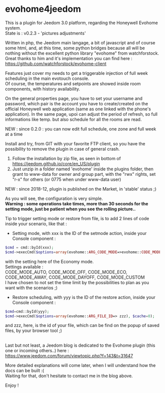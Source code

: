 # evohome4jeedom
This is a plugin for Jeedom 3.0 platform, regarding the Honeywell Evohome system.<br/>
State is : v0.2.3 - 'pictures adjustments'

Written in php, the Jeedom main langage, a bit of javascript and of course some html, and, at this time,  some python bridges because all will be nothing without the excellent python library "evohome" from watchforstock.<br/>
Great thanks to him and it's implementation you can find here : https://github.com/watchforstock/evohome-client

Features just cover my needs to get a triggerable injection of full week scheduling in the main evotouch console.<br/>
Of course, the temperatures and setpoints are showed inside room components, with history availability.<br/>

On the general properties page, you have to set your username and password, which pair is the account you have to create/created on the official Honeywell web application (same as one linked with the phone's application).
In the same page, upoi can adjust the period of refresh, so full informations like temp. but also schedule for all the rooms are read.

NEW : since 0.2.0 : you can now edit full schedule, one zone and full week at a time

Install and try, from GIT with your favorite FTP client, so you have the possibility to remove the plugin in case of general crash.<br/>
1. Follow the installation by zip file, as seen in bottom of https://jeedom.github.io/core/en_US/plugin
2. Just unzip in a folder named 'evohome' inside the plugins folder, then grant to www-data for owner and group part, with the "rwx" rights, set "r-x" for others (or 0775 when under www-data user)<br/>

NEW : since 2018-12, plugin is published on the Market, in 'stable' status ;) 

As you will see, the configuration is very simple.<br/>
**Warning : some operations take times, more than 30 seconds for the setting mode, just be patient when you see the rolling picture..**

Tip to trigger setting mode or restore from file, is to add 2 lines of code inside your scenario, like that :
- Setting mode, with xxx is the ID of the setmode action, inside your Console component :
```php
$cmd = cmd::byId(xxx);
$cmd->execCmd($options=array(evohome::ARG_CODE_MODE=>evohome::CODE_MODE_ECO), $cache=0);
```
with the setting here of the Economy mode.<br/>
Settings available :<br/>
CODE_MODE_AUTO, CODE_MODE_OFF, CODE_MODE_ECO, CODE_MODE_AWAY, CODE_MODE_DAYOFF, CODE_MODE_CUSTOM<br/>
I have chosen to not set the time limit by the possibilities to plan as you want with the scenarios ;)

- Restore scheduling, with yyy is the ID of the restore action, inside your Console component :
```php
$cmd=cmd::byId(yyy);
$cmd->execCmd($options=array(evohome::ARG_FILE_ID=> zzz), $cache=0);
```
and zzz, here, is the id of your file, which can be find on the popup of saved files, by your browser tool ;)
<br/><br/>

Last but not least, a Jeedom blog is dedicated to the Evohome plugin (this one or incoming others..) here :<br/>
https://www.jeedom.com/forum/viewtopic.php?f=143&t=31647

More detailed explanations will come later, when I will understand how the docs can be built :(<br/>
Waiting for that, don't hesitate to contact me in the blog above.

Enjoy !
